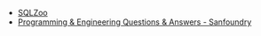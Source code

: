 - [SQLZoo](https://sqlzoo.net/wiki/SQL_Tutorial)
- [Programming & Engineering Questions & Answers - Sanfoundry](https://www.sanfoundry.com/)